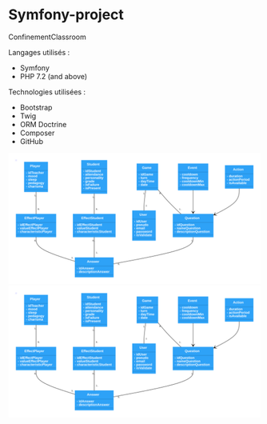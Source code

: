 # Symfony-project


ConfinementClassroom 

Langages utilisés : 
- Symfony
- PHP 7.2 (and above)

Technologies utilisées : 
- Bootstrap
- Twig
- ORM Doctrine
- Composer
- GitHub

![Alt text](./diagrammeDeClasse.svg)
<img src="./diagrammeDeClasse.svg">
